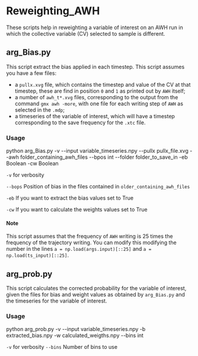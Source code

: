# Reweighting_AWH
These scripts help in reweighting a variable of interest on an AWH run in which the collective variable (CV) selected to sample is different.


## arg_Bias.py 

This script extract the bias applied in each timestep.
This script assumes you have a few files:

- a `pullx.xvg` file, which contains the timestep and value of the CV at that timestep, these are find in position `0` and `1` as printed out by `AWH` itself;
- a number of `awh_t*.xvg` files, corresponding to the output from the command `gmx awh -more`, with one file for each writing step of `AWH` as selected in the `.mdp`;
- a timeseries of the variable of interest, which will have a timestep corresponding to the save frequency for the `.xtc` file.

### Usage

python arg_Bias.py -v --input variable_timeseries.npy --pullx pullx_file.xvg --awh folder_containing_awh_files  --bpos int  --folder folder_to_save_in -eb Boolean -cw Boolean

`-v` for verbosity

`--bops` Position of bias in the files contained in `older_containing_awh_files`

`-eb` If you want to extract the bias values set to True

`-cw`  If you want to calculate the weights values set to True



#### Note 
This script assumes that the frequency of `AWH` writing is 25 times the frequency of the trajectory writing. You can modify this modifying the number in the lines `a = np.load(args.input)[::25]` and `a = np.load(ts_input)[::25]`.

## arg_prob.py 

This script calculates the corrected probability for the variable of interest, given the files for bias and weight values as obtained by  `arg_Bias.py` and the timeseries for the variable of interest.

### Usage

python arg_prob.py -v --input variable_timeseries.npy -b extracted_bias.npy -w  calculated_weigths.npy --bins int

`-v` for verbosity
`--bins` Number of bins to use

